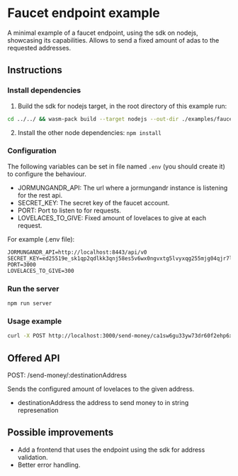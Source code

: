 # Faucet endpoint example

A minimal example of a faucet endpoint, using the sdk on nodejs, showcasing its capabilities. Allows to send a fixed amount of adas to the requested addresses.

## Instructions

### Install dependencies

1. Build the sdk for nodejs target, in the root directory of this example run:

```sh
cd ../../ && wasm-pack build --target nodejs --out-dir ./examples/faucet/js-chain-libs/
```

2. Install the other node dependencies: `npm install`


### Configuration

The following variables can be set in file named `.env` (you should create it) to configure the behaviour.

- JORMUNGANDR_API: The url where a jormungandr instance is listening for the rest api.
- SECRET_KEY: The secret key of the faucet account.
- PORT: Port to listen to for requests.
- LOVELACES_TO_GIVE: Fixed amount of lovelaces to give at each request.

For example (.env file):

```plaintext
JORMUNGANDR_API=http://localhost:8443/api/v0
SECRET_KEY=ed25519e_sk1qp2qdlkk3qnj58es5v6wx0ngvxtg5lvyxqg255mjg04qjr7l93fxpmxlldxuu6jjghuwmfuqg3kqglghk4vk54jyfkgt3l8ttm5pgtck9yhrr
PORT=3000
LOVELACES_TO_GIVE=300
```

### Run the server

`npm run server`

### Usage example 

```sh
curl -X POST http://localhost:3000/send-money/ca1sw6gu33yw73dr60f2ehp6xemgf30r49rzc25gkrfnrfuuyf0mycgjzfvl88
```

## Offered API

POST: /send-money/:destinationAddress

Sends the configured amount of lovelaces to the given address.

 - destinationAddress the address to send money to in string represenation

## Possible improvements

- Add a frontend that uses the endpoint using the sdk for address validation.
- Better error handling.